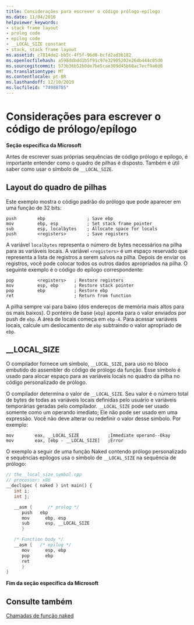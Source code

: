 ```yaml
---
title: Considerações para escrever o código prólogo-epílogo
ms.date: 11/04/2016
helpviewer_keywords:
- stack frame layout
- prolog code
- epilog code
- __LOCAL_SIZE constant
- stack, stack frame layout
ms.assetid: c7814de2-bb5c-4f5f-96d0-bcfd2ad3b182
ms.openlocfilehash: a598ddbdd1b5f91c97e32905202e264b444c05d0
ms.sourcegitcommit: 573b36b52b0de7be5cae309d45b68ac7ecf9a6d8
ms.translationtype: MT
ms.contentlocale: pt-BR
ms.lasthandoff: 12/10/2019
ms.locfileid: "74988705"
---
```

# <a name="considerations-for-writing-prologepilog-code"></a>Considerações para escrever o código de prólogo/epílogo

**Seção específica da Microsoft**

Antes de escrever suas próprias sequências de código prólogo e epílogo, é importante entender como o quadro de pilhas é disposto. Também é útil saber como usar o símbolo de `__LOCAL_SIZE`.

##  <a name="_pluslang_c.2b2b_.stack_frame_layout"></a>Layout do quadro de pilhas

Este exemplo mostra o código padrão do prólogo que pode aparecer em uma função de 32 bits:

```
push        ebp                ; Save ebp
mov         ebp, esp           ; Set stack frame pointer
sub         esp, localbytes    ; Allocate space for locals
push        <registers>        ; Save registers
```

A variável `localbytes` representa o número de bytes necessários na pilha para as variáveis locais. A variável `<registers>` é um espaço reservado que representa a lista de registros a serem salvos na pilha. Depois de enviar os registros, você pode colocar todos os outros dados apropriados na pilha. O seguinte exemplo é o código do epílogo correspondente:

```
pop         <registers>   ; Restore registers
mov         esp, ebp      ; Restore stack pointer
pop         ebp           ; Restore ebp
ret                       ; Return from function
```

A pilha sempre vai para baixo (dos endereços de memória mais altos para os mais baixos). O ponteiro de base (`ebp`) aponta para o valor enviados por push de `ebp`. A área de locais começa em `ebp-4`. Para acessar variáveis locais, calcule um deslocamento de `ebp` subtraindo o valor apropriado de `ebp`.

##  <a name="_pluslang___local_size"></a> __LOCAL_SIZE

O compilador fornece um símbolo, `__LOCAL_SIZE`, para uso no bloco embutido do assembler do código de prólogo da função. Esse símbolo é usado para alocar espaço para as variáveis locais no quadro da pilha no código personalizado de prólogo.

O compilador determina o valor de `__LOCAL_SIZE`. Seu valor é o número total de bytes de todas as variáveis locais definidas pelo usuário e variáveis temporárias geradas pelo compilador. `__LOCAL_SIZE` pode ser usado somente como um operando imediato; Ele não pode ser usado em uma expressão. Você não deve alterar ou redefinir o valor desse símbolo. Por exemplo:

```
mov        eax, __LOCAL_SIZE           ;Immediate operand--Okay
mov        eax, [ebp - __LOCAL_SIZE]   ;Error
```

O exemplo a seguir de uma função Naked contendo prólogo personalizado e sequências epílogos usa o símbolo de `__LOCAL_SIZE` na sequência de prólogo:

```cpp
// the__local_size_symbol.cpp
// processor: x86
__declspec ( naked ) int main() {
   int i;
   int j;

   __asm {      /* prolog */
      push   ebp
      mov      ebp, esp
      sub      esp, __LOCAL_SIZE
      }

   /* Function body */
   __asm {   /* epilog */
      mov      esp, ebp
      pop      ebp
      ret
      }
}
```

**Fim da seção específica da Microsoft**

## <a name="see-also"></a>Consulte também

[Chamadas de função naked](../cpp/naked-function-calls.md)
